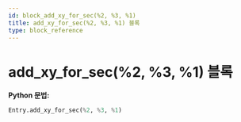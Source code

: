 ```yaml
---
id: block_add_xy_for_sec(%2, %3, %1)
title: add_xy_for_sec(%2, %3, %1) 블록
type: block_reference
---
```


# add_xy_for_sec(%2, %3, %1) 블록

**Python 문법:**
```python
Entry.add_xy_for_sec(%2, %3, %1)
```

